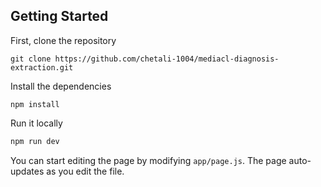 
## Getting Started

First, clone the repository
```
git clone https://github.com/chetali-1004/mediacl-diagnosis-extraction.git
```

Install the dependencies
```
npm install
```

Run it locally
```bash
npm run dev
```

You can start editing the page by modifying `app/page.js`. The page auto-updates as you edit the file.
